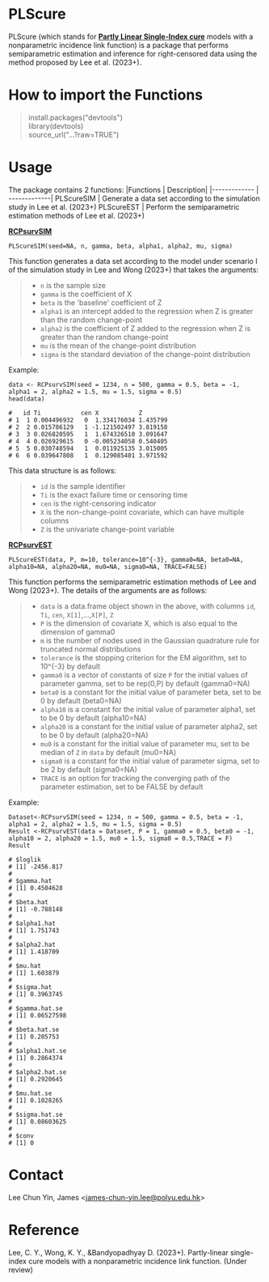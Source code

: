 # PLScure

PLScure (which stands for <ins>**Partly Linear Single-Index cure**</ins> models with a
nonparametric incidence link function) is a package that performs semiparametric estimation and inference for right-censored data using the method proposed by Lee et al. (2023+).

# How to import the Functions #
> install.packages("devtools")<br />
> library(devtools) <br /> 
> source_url("...?raw=TRUE")



# Usage #
The package contains 2 functions:
|Functions  | Description|
|------------- | -------------|
PLScureSIM  | Generate a data set according to the simulation study in Lee et al. (2023+)
PLScureEST  | Perform the semiparametric estimation methods of Lee et al. (2023+)

<ins>**RCPsurvSIM**</ins>

```
PLScureSIM(seed=NA, n, gamma, beta, alpha1, alpha2, mu, sigma)
```
This function generates a data set according to the model under scenario I of the simulation study in Lee and Wong (2023+) that takes the arguments:
>- `n` is the sample size
>- `gamma` is the coefficient of X
>- `beta` is the 'baseline' coefficient of Z
>- `alpha1` is an intercept added to the regression when Z is greater than the random change-point
>- `alpha2` is the coefficient of Z added to the regression when Z is greater than the random change-point
>- `mu` is the mean of the change-point distribution
>- `sigma` is the standard deviation of the change-point distribution

Example:
```
data <- RCPsurvSIM(seed = 1234, n = 500, gamma = 0.5, beta = -1, alpha1 = 2, alpha2 = 1.5, mu = 1.5, sigma = 0.5)
head(data)

#   id Ti           cen X           Z
# 1  1 0.004496932   0  1.334176034 1.435799
# 2  2 0.015786129   1 -1.121502497 3.819158
# 3  3 0.026820595   1  1.674326510 3.091647
# 4  4 0.026929615   0 -0.005234058 0.540405
# 5  5 0.030748594   1  0.011925135 3.015005
# 6  6 0.039647808   1  0.129085401 3.971592
```

This data structure is as follows:
>- `id` is the sample identifier
>- `Ti` is the exact failure time or censoring time
>- `cen` is the right-censoring indicator
>- `X` is the non-change-point covariate, which can have multiple columns
>- `Z` is the univariate change-point variable

<ins>**RCPsurvEST**</ins>

```
PLScureEST(data, P, m=10, tolerance=10^{-3}, gamma0=NA, beta0=NA, alpha10=NA, alpha20=NA, mu0=NA, sigma0=NA, TRACE=FALSE)
```
This function performs the semiparametric estimation methods of Lee and Wong (2023+). The details of the arguments are as follows:
>- `data` is a data.frame object shown in the above, with columns `id`, `Ti`, `cen`, `X[1]`,...,`X[P]`, `Z`
>- `P` is the dimension of covariate X, which is also equal to the dimension of gamma0
>- `m` is the number of nodes used in the Gaussian quadrature rule for truncated normal distributions
>- `tolerance` is the stopping criterion for the EM algorithm, set to 10^{-3} by default
>- `gamma0` is a vector of constants of size `P` for the initial values of parameter gamma, set to be rep(0,P) by default (gamma0=NA)
>- `beta0` is a constant for the initial value of parameter beta, set to be 0 by default (beta0=NA)
>- `alpha10` is a constant for the initial value of parameter alpha1, set to be 0 by default (alpha10=NA)
>- `alpha20` is a constant for the initial value of parameter alpha2, set to be 0 by default (alpha20=NA)
>- `mu0` is a constant for the initial value of parameter mu, set to be median of `Z` in `data` by default (mu0=NA)
>- `sigma0` is a constant for the initial value of parameter sigma, set to be 2 by default (sigma0=NA)
>- `TRACE` is an option for tracking the converging path of the parameter estimation, set to be FALSE by default

Example:
```
Dataset<-RCPsurvSIM(seed = 1234, n = 500, gamma = 0.5, beta = -1, alpha1 = 2, alpha2 = 1.5, mu = 1.5, sigma = 0.5)
Result <-RCPsurvEST(data = Dataset, P = 1, gamma0 = 0.5, beta0 = -1, alpha10 = 2, alpha20 = 1.5, mu0 = 1.5, sigma0 = 0.5,TRACE = F)
Result

# $loglik
# [1] -2456.817
# 
# $gamma.hat
# [1] 0.4504628
# 
# $beta.hat
# [1] -0.788148
# 
# $alpha1.hat
# [1] 1.751743
# 
# $alpha2.hat
# [1] 1.418709
# 
# $mu.hat
# [1] 1.603879
# 
# $sigma.hat
# [1] 0.3963745
# 
# $gamma.hat.se
# [1] 0.06527598
# 
# $beta.hat.se
# [1] 0.205753
# 
# $alpha1.hat.se
# [1] 0.2864374
# 
# $alpha2.hat.se
# [1] 0.2920645
# 
# $mu.hat.se
# [1] 0.1028265
# 
# $sigma.hat.se
# [1] 0.08603625
# 
# $conv
# [1] 0
```

# Contact #
Lee Chun Yin, James <<james-chun-yin.lee@polyu.edu.hk>>

# Reference #
Lee, C. Y., Wong, K. Y., &Bandyopadhyay D. (2023+). Partly-linear single-index cure models with a nonparametric incidence link function. (Under review)
